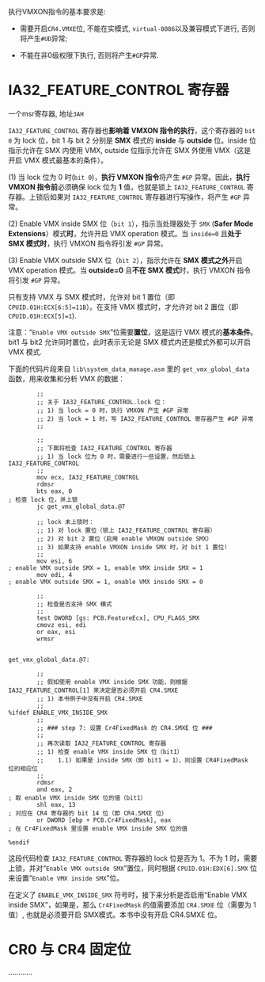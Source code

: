 

执行VMXON指令的基本要求是:

* 需要开启`CR4.VMXE`位, 不能在实模式, `virtual-8086`以及兼容模式下进行, 否则将产生`#UD`异常;

* 不能在非0级权限下执行, 否则将产生`#GP`异常.

# IA32_FEATURE_CONTROL 寄存器

一个msr寄存器, 地址`3AH`

`IA32_FEATURE_CONTROL` 寄存器也**影响着 VMXON 指令的执行**，这个寄存器的 `bit 0` 为 lock 位，bit 1 与 bit 2 分别是 **SMX** 模式的 **inside** 与 **outside** 位。inside 位指示允许在 SMX 内使用 VMX, outside 位指示允许在 SMX 外使用 VMX（这是开启 VMX 模式最基本的条件）。

(1) 当 lock 位为 0 时(`bit 0`)，**执行 VMXON 指令**将产生 `#GP` 异常。因此，**执行 VMXON 指令前**必须确保 lock 位为 **1** 值，也就是锁上 `IA32_FEATURE_CONTROL` 寄存器。上锁后如果对 `IA32_FEATURE_CONTROL` 寄存器进行写操作，将产生 `#GP` 异常。

(2) Enable VMX inside SMX 位（`bit 1`），指示当处理器处于 `SMX` (**Safer Mode Extensions**）模式**时**，允许开启 VMX operation 模式。当 `inside=0` 且**处于 SMX 模式时**，执行 VMXON 指令将引发 `#GP` 异常。

(3) Enable VMX outside SMX 位（`bit 2`），指示允许在 **SMX 模式之外**开启 VMX  operation 模式。当 **outside=0** 且**不在 SMX 模式**时，执行 VMXON 指令将引发 `#GP` 异常。

只有支持 VMX 与 SMX 模式时，允许对 bit 1 置位（即 `CPUID.01H:ECX[6:5]=11B`）。在支持 VMX 模式时，才允许对 bit 2 置位（即 `CPUID.01H:ECX[5]=1`).

注意：“`Enable VMX outside SMX`”位需要**置位**，这是运行 VMX 模式的**基本条件**。bit1 与 bit2 允许同时置位，此时表示无论是 SMX 模式内还是模式外都可以开启 VMX 模式.

下面的代码片段来自 `lib\system_data_manage.asm` 里的 `get_vmx_global_data` 函数，用来收集和分析 VMX 的数据：

```x86asm
        ;;
        ;; 关于 IA32_FEATURE_CONTROL.lock 位：
        ;; 1) 当 lock = 0 时，执行 VMXON 产生 #GP 异常
        ;; 2) 当 lock = 1 时，写 IA32_FEATURE_CONTROL 寄存器产生 #GP 异常
        ;;
        
        ;;
        ;; 下面将检查 IA32_FEATURE_CONTROL 寄存器
        ;; 1) 当 lock 位为 0 时，需要进行一些设置，然后锁上 IA32_FEATURE_CONTROL
        ;;        
        mov ecx, IA32_FEATURE_CONTROL
        rdmsr
        bts eax, 0                                                      ; 检查 lock 位，并上锁
        jc get_vmx_global_data.@7
        
        ;; lock 未上锁时：
        ;; 1) 对 lock 置位（锁上 IA32_FEATURE_CONTROL 寄存器）
        ;; 2) 对 bit 2 置位（启用 enable VMXON outside SMX）
        ;; 3) 如果支持 enable VMXON inside SMX 时，对 bit 1 置位!
        ;; 
        mov esi, 6                                                      ; enable VMX outside SMX = 1, enable VMX inside SMX = 1
        mov edi, 4                                                      ; enable VMX outside SMX = 1, enable VMX inside SMX = 0
        
        ;;
        ;; 检查是否支持 SMX 模式
        ;;
        test DWORD [gs: PCB.FeatureEcx], CPU_FLAGS_SMX
        cmovz esi, edi        
        or eax, esi
        wrmsr
        
                
get_vmx_global_data.@7:        

        ;;
        ;; 假如使用 enable VMX inside SMX 功能，则根据 IA32_FEATURE_CONTROL[1] 来决定是否必须开启 CR4.SMXE
        ;; 1) 本书例子中没有开启 CR4.SMXE
        ;;
%ifdef ENABLE_VMX_INSIDE_SMX
        ;;
        ;; ### step 7: 设置 Cr4FixedMask 的 CR4.SMXE 位 ###
        ;;
        ;; 再次读取 IA32_FEATURE_CONTROL 寄存器
        ;; 1) 检查 enable VMX inside SMX 位（bit1）
        ;;    1.1) 如果是 inside SMX（即 bit1 = 1），则设置 CR4FixedMask 位的相应位
        ;; 
        rdmsr
        and eax, 2                                                      ; 取 enable VMX inside SMX 位的值（bit1）
        shl eax, 13                                                     ; 对应在 CR4 寄存器的 bit 14 位（即 CR4.SMXE 位）
        or DWORD [ebp + PCB.Cr4FixedMask], eax                          ; 在 Cr4FixedMask 里设置 enable VMX inside SMX 位的值　        
        
%endif
```

这段代码检查 `IA32_FEATURE_CONTROL` 寄存器的 lock 位是否为 1。不为 1 时，需要上锁，并对“`Enable VMX outside SMX`”置位，同时根据 `CPUID.01H:EDX[6].SMX` 位来设置“`Enable VMX inside SMX`”位。

在定义了 `ENABLE_VMX_INSIDE_SMX` 符号时，接下来分析是否启用“Enable VMX inside SMX”，如果是，那么 `Cr4FixedMask` 的值需要添加 `CR4.SMXE` 位（需要为 1 值）, 也就是必须要开启 SMX模式。本书中没有开启 CR4.SMXE 位。

# CR0 与 CR4 固定位



............


